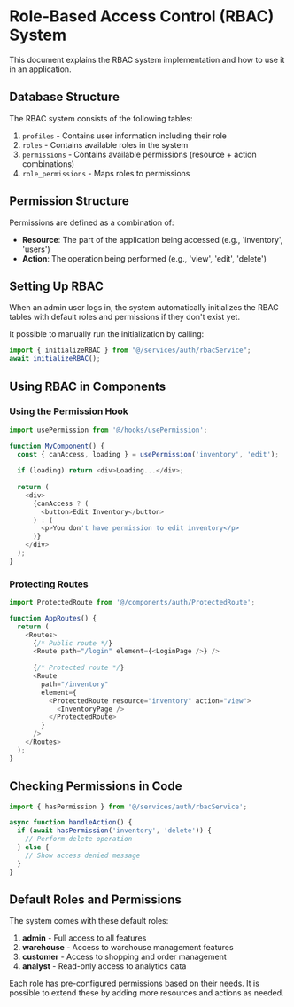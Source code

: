 
# Role-Based Access Control (RBAC) System

This document explains the RBAC system implementation and how to use it in an application.

## Database Structure

The RBAC system consists of the following tables:

1. `profiles` - Contains user information including their role
2. `roles` - Contains available roles in the system
3. `permissions` - Contains available permissions (resource + action combinations)
4. `role_permissions` - Maps roles to permissions

## Permission Structure

Permissions are defined as a combination of:
- **Resource**: The part of the application being accessed (e.g., 'inventory', 'users')
- **Action**: The operation being performed (e.g., 'view', 'edit', 'delete')

## Setting Up RBAC

When an admin user logs in, the system automatically initializes the RBAC tables with default roles and permissions if they don't exist yet.

It possible to manually run the initialization by calling:

```typescript
import { initializeRBAC } from "@/services/auth/rbacService";
await initializeRBAC();
```

## Using RBAC in Components

### Using the Permission Hook

```typescript
import usePermission from '@/hooks/usePermission';

function MyComponent() {
  const { canAccess, loading } = usePermission('inventory', 'edit');
  
  if (loading) return <div>Loading...</div>;
  
  return (
    <div>
      {canAccess ? (
        <button>Edit Inventory</button>
      ) : (
        <p>You don't have permission to edit inventory</p>
      )}
    </div>
  );
}
```

### Protecting Routes

```typescript
import ProtectedRoute from '@/components/auth/ProtectedRoute';

function AppRoutes() {
  return (
    <Routes>
      {/* Public route */}
      <Route path="/login" element={<LoginPage />} />
      
      {/* Protected route */}
      <Route 
        path="/inventory" 
        element={
          <ProtectedRoute resource="inventory" action="view">
            <InventoryPage />
          </ProtectedRoute>
        } 
      />
    </Routes>
  );
}
```

## Checking Permissions in Code

```typescript
import { hasPermission } from '@/services/auth/rbacService';

async function handleAction() {
  if (await hasPermission('inventory', 'delete')) {
    // Perform delete operation
  } else {
    // Show access denied message
  }
}
```

## Default Roles and Permissions

The system comes with these default roles:

1. **admin** - Full access to all features
2. **warehouse** - Access to warehouse management features
3. **customer** - Access to shopping and order management
4. **analyst** - Read-only access to analytics data

Each role has pre-configured permissions based on their needs. It is possible to extend these by adding more resources and actions as needed.
